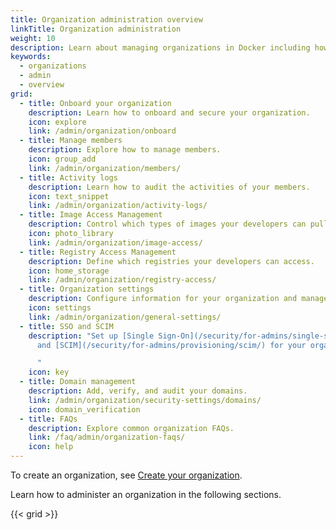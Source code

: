 ```yaml
---
title: Organization administration overview
linkTitle: Organization administration
weight: 10
description: Learn about managing organizations in Docker including how they relate to teams, how to onboard, and more
keywords:
  - organizations
  - admin
  - overview
grid:
  - title: Onboard your organization
    description: Learn how to onboard and secure your organization.
    icon: explore
    link: /admin/organization/onboard
  - title: Manage members
    description: Explore how to manage members.
    icon: group_add
    link: /admin/organization/members/
  - title: Activity logs
    description: Learn how to audit the activities of your members.
    icon: text_snippet
    link: /admin/organization/activity-logs/
  - title: Image Access Management
    description: Control which types of images your developers can pull.
    icon: photo_library
    link: /admin/organization/image-access/
  - title: Registry Access Management
    description: Define which registries your developers can access.
    icon: home_storage
    link: /admin/organization/registry-access/
  - title: Organization settings
    description: Configure information for your organization and manage settings.
    icon: settings
    link: /admin/organization/general-settings/
  - title: SSO and SCIM
    description: "Set up [Single Sign-On](/security/for-admins/single-sign-on/)
      and [SCIM](/security/for-admins/provisioning/scim/) for your organization.

      "
    icon: key
  - title: Domain management
    description: Add, verify, and audit your domains.
    link: /admin/organization/security-settings/domains/
    icon: domain_verification
  - title: FAQs
    description: Explore common organization FAQs.
    link: /faq/admin/organization-faqs/
    icon: help
---
```


<Include file="admin-org-overview.md" />

To create an organization, see [Create your organization](../organization/orgs.md).

Learn how to administer an organization in the following sections.

{{< grid >}}

